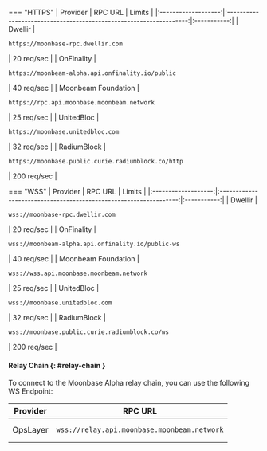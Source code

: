 === "HTTPS"
    |      Provider       |                              RPC URL                               |   Limits    |
    |:-------------------:|:------------------------------------------------------------------:|:-----------:|
    |       Dwellir       |         <pre>```https://moonbase-rpc.dwellir.com```</pre>          | 20 req/sec  |
    |     OnFinality      |  <pre>```https://moonbeam-alpha.api.onfinality.io/public```</pre>  | 40 req/sec  |
    | Moonbeam Foundation |     <pre>```https://rpc.api.moonbase.moonbeam.network```</pre>     | 25 req/sec  |
    |     UnitedBloc      |          <pre>```https://moonbase.unitedbloc.com```</pre>          | 32 req/sec  |
    |     RadiumBlock     | <pre>```https://moonbase.public.curie.radiumblock.co/http```</pre> | 200 req/sec |

=== "WSS"
    |      Provider       |                              RPC URL                              |   Limits    |
    |:-------------------:|:-----------------------------------------------------------------:|:-----------:|
    |       Dwellir       |          <pre>```wss://moonbase-rpc.dwellir.com```</pre>          | 20 req/sec  |
    |     OnFinality      | <pre>```wss://moonbeam-alpha.api.onfinality.io/public-ws```</pre> | 40 req/sec  |
    | Moonbeam Foundation |     <pre>```wss://wss.api.moonbase.moonbeam.network```</pre>      | 25 req/sec  |
    |     UnitedBloc      |          <pre>```wss://moonbase.unitedbloc.com```</pre>           | 32 req/sec  |
    |     RadiumBlock     |  <pre>```wss://moonbase.public.curie.radiumblock.co/ws```</pre>   | 200 req/sec |


#### Relay Chain {: #relay-chain }

To connect to the Moonbase Alpha relay chain, you can use the following WS Endpoint:

| Provider |                          RPC URL                           |
|:--------:|:----------------------------------------------------------:|
| OpsLayer | <pre>```wss://relay.api.moonbase.moonbeam.network```</pre> |
